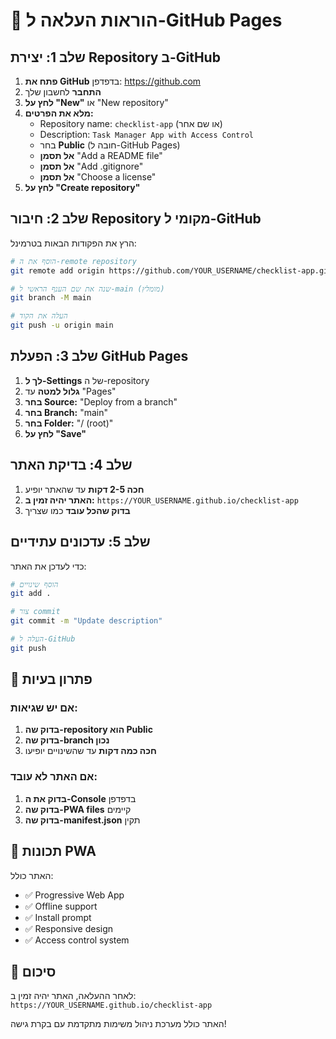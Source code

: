 # 🚀 הוראות העלאה ל-GitHub Pages

## שלב 1: יצירת Repository ב-GitHub

1. **פתח את GitHub** בדפדפן: https://github.com
2. **התחבר** לחשבון שלך
3. **לחץ על "New"** או "New repository"
4. **מלא את הפרטים:**
   - Repository name: `checklist-app` (או שם אחר)
   - Description: `Task Manager App with Access Control`
   - בחר **Public** (חובה ל-GitHub Pages)
   - **אל תסמן** "Add a README file"
   - **אל תסמן** "Add .gitignore"
   - **אל תסמן** "Choose a license"
5. **לחץ על "Create repository"**

## שלב 2: חיבור Repository מקומי ל-GitHub

הרץ את הפקודות הבאות בטרמינל:

```bash
# הוסף את ה-remote repository
git remote add origin https://github.com/YOUR_USERNAME/checklist-app.git

# שנה את שם הענף הראשי ל-main (מומלץ)
git branch -M main

# העלה את הקוד
git push -u origin main
```

## שלב 3: הפעלת GitHub Pages

1. **לך ל-Settings** של ה-repository
2. **גלול למטה** עד "Pages"
3. **בחר Source:** "Deploy from a branch"
4. **בחר Branch:** "main"
5. **בחר Folder:** "/ (root)"
6. **לחץ על "Save"**

## שלב 4: בדיקת האתר

1. **חכה 2-5 דקות** עד שהאתר יופיע
2. **האתר יהיה זמין ב:** `https://YOUR_USERNAME.github.io/checklist-app`
3. **בדוק שהכל עובד** כמו שצריך

## שלב 5: עדכונים עתידיים

כדי לעדכן את האתר:

```bash
# הוסף שינויים
git add .

# צור commit
git commit -m "Update description"

# העלה ל-GitHub
git push
```

## 🔧 פתרון בעיות

### אם יש שגיאות:
1. **בדוק שה-repository הוא Public**
2. **בדוק שה-branch נכון**
3. **חכה כמה דקות** עד שהשינויים יופיעו

### אם האתר לא עובד:
1. **בדוק את ה-Console** בדפדפן
2. **בדוק שה-PWA files** קיימים
3. **בדוק שה-manifest.json** תקין

## 📱 תכונות PWA

האתר כולל:
- ✅ Progressive Web App
- ✅ Offline support
- ✅ Install prompt
- ✅ Responsive design
- ✅ Access control system

## 🎯 סיכום

לאחר ההעלאה, האתר יהיה זמין ב:
`https://YOUR_USERNAME.github.io/checklist-app`

האתר כולל מערכת ניהול משימות מתקדמת עם בקרת גישה! 